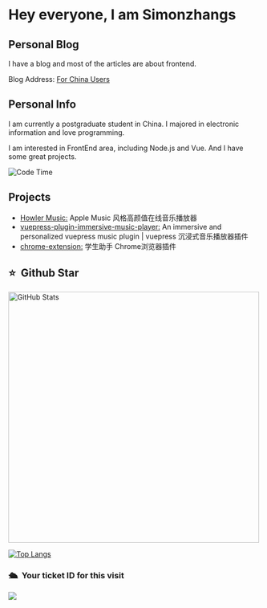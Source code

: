# Hey everyone, I am Simonzhangs

## Personal Blog

I have a blog and most of the articles are about frontend.

Blog Address: [For China Users](https://simonzhangs.github.io/)

## Personal Info

I am currently a postgraduate student in China. I majored in electronic information and love programming.

I am interested in FrontEnd area, including Node.js and Vue. And I have some great projects.

<img alt="Code Time" src="https://img.shields.io/endpoint?style=flat&url=https://codetime-api.datreks.com/badge/1615?logoColor=white%26project=%26recentMS=0%26showProject=false" />

## Projects

- [Howler Music:](http:www.woaitouxiang.top) Apple Music 风格高颜值在线音乐播放器
- [vuepress-plugin-immersive-music-player:](https://www.npmjs.com/package/vuepress-plugin-immersive-music-player) An immersive and personalized vuepress music plugin | vuepress 沉浸式音乐播放器插件
- [chrome-extension:](https://github.com/bitdance-team/chrome-extension) 学生助手 Chrome浏览器插件

## ⭐️ &nbsp;Github Star

<img width="500px"  alt="GitHub Stats" src="https://github-readme-stats.vercel.app/api?username=simonzhangs&count_private=true&show_icons=true"/>

[![Top Langs](https://github-readme-stats.vercel.app/api/top-langs/?username=simonzhangs&layout=compact)](https://github.com/simonzhangs)

### 🛳 &nbsp;Your ticket ID for this visit
<img src="https://profile-counter.glitch.me/simonzhangs/count.svg" />

<!---
simonzhangs/simonzhangs is a ✨ special ✨ repository because its `README.md` (this file) appears on your GitHub profile.
You can click the Preview link to take a look at your changes.
--->

